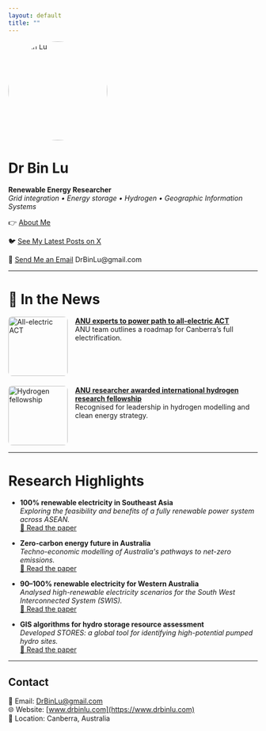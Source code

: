 ```yaml
---
layout: default
title: ""
---
```


<img src="binlu.jpg" alt="Dr Bin Lu" width="200" style="border-radius: 50%;">

# Dr Bin Lu

**Renewable Energy Researcher**  
*Grid integration • Energy storage • Hydrogen • Geographic Information Systems*


<p style="margin-top: 10px;">
👉 <a href="/about/">About Me</a>
</p>


<p>
🐦 <a href="https://x.com/DrBinLu" target="_blank">See My Latest Posts on X</a>
</p>


<p>
📧 <a href="mailto:DrBinLu@gmail.com">Send Me an Email</a>   DrBinLu@gmail.com
</p>


---


# 📰 In the News

<div style="display: flex; flex-direction: column; gap: 20px;">

  <div style="display: flex; gap: 15px; align-items: flex-start;">
    <img src="https://www.anu.edu.au/files/styles/news_image/public/story/2024-02/ACT-electrification.jpg" alt="All-electric ACT" width="120" style="border-radius: 8px;">
    <div>
      <a href="https://www.anu.edu.au/news/all-news/anu-experts-to-power-path-to-all-electric-act" target="_blank">
        <strong>ANU experts to power path to all-electric ACT</strong>
      </a><br>
      ANU team outlines a roadmap for Canberra’s full electrification.
    </div>
  </div>

  <div style="display: flex; gap: 15px; align-items: flex-start;">
    <img src="https://iceds.anu.edu.au/sites/default/files/styles/anu_home_carousel/public/2023-11/HydrogenFellowship.jpg" alt="Hydrogen fellowship" width="120" style="border-radius: 8px;">
    <div>
      <a href="https://iceds.anu.edu.au/research/research-stories/anu-researcher-awarded-international-hydrogen-research-fellowship" target="_blank">
        <strong>ANU researcher awarded international hydrogen research fellowship</strong>
      </a><br>
      Recognised for leadership in hydrogen modelling and clean energy strategy.
    </div>
  </div>

</div>


---


# Research Highlights

- **100% renewable electricity in Southeast Asia**  
  *Exploring the feasibility and benefits of a fully renewable power system across ASEAN.*  
  [📄 Read the paper](https://doi.org/10.1016/j.energy.2021.121387)

- **Zero-carbon energy future in Australia**  
  *Techno-economic modelling of Australia's pathways to net-zero emissions.*  
  [📄 Read the paper](https://doi.org/10.1016/j.energy.2020.119678)

- **90–100% renewable electricity for Western Australia**  
  *Analysed high-renewable electricity scenarios for the South West Interconnected System (SWIS).*  
  [📄 Read the paper](https://doi.org/10.1016/j.energy.2017.01.077)

- **GIS algorithms for hydro storage resource assessment**  
  *Developed STORES: a global tool for identifying high-potential pumped hydro sites.*  
  [📄 Read the paper](https://doi.org/10.1016/j.apenergy.2018.03.177)

---


## Contact

📧 Email: DrBinLu@gmail.com  
🌐 Website: [www.drbinlu.com](https://www.drbinlu.com)  
📍 Location: Canberra, Australia
